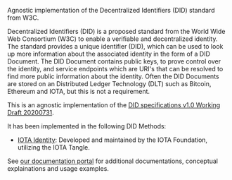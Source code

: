 Agnostic implementation of the Decentralized Identifiers (DID) standard from W3C.

Decentralized Identifiers (DID) is a proposed standard from the World Wide Web Consortium (W3C) to enable a
verifiable and decentralized identity. The standard provides a unique identifier (DID), which can be used to look up
more information about the associated identity in the form of a DID Document. The DID Document contains public keys,
to prove control over the identity, and service endpoints which are URI's that can be resolved to find more public
information about the identity. Often the DID Documents are stored on an Distributed Ledger Technology (DLT) such as
Bitcoin, Ethereum and IOTA, but this is not a requirement.

This is an agnostic implementation of the [DID specifications v1.0 Working Draft 20200731](https://www.w3.org/TR/2020/WD-did-core-20200731/).

It has been implemented in the following DID Methods:

- [IOTA Identity](https://github.com/iotaledger/identity.rs/tree/dev/identity-iota): Developed and maintained by the
  IOTA Foundation, utilizing the IOTA Tangle.

See [our documentation portal](https://identity.docs.iota.org/overview/did.html) for additional documentations, conceptual explainations and usage examples.
